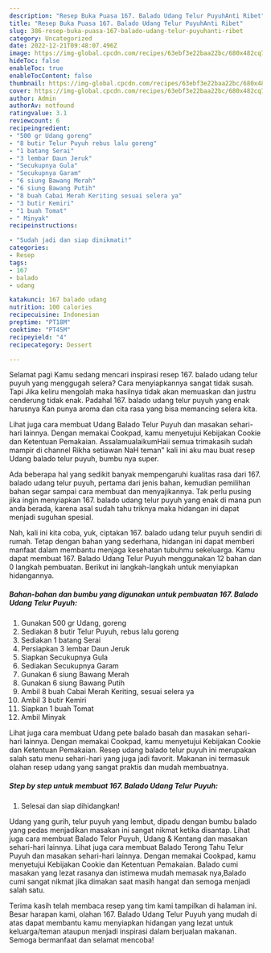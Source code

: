 ```yaml
---
description: "Resep Buka Puasa 167. Balado Udang Telur PuyuhAnti Ribet"
title: "Resep Buka Puasa 167. Balado Udang Telur PuyuhAnti Ribet"
slug: 386-resep-buka-puasa-167-balado-udang-telur-puyuhanti-ribet
category: Uncategorized
date: 2022-12-21T09:48:07.496Z
image: https://img-global.cpcdn.com/recipes/63ebf3e22baa22bc/680x482cq70/167-balado-udang-telur-puyuh-foto-resep-utama.jpg
hideToc: false
enableToc: true
enableTocContent: false
thumbnail: https://img-global.cpcdn.com/recipes/63ebf3e22baa22bc/680x482cq70/167-balado-udang-telur-puyuh-foto-resep-utama.jpg
cover: https://img-global.cpcdn.com/recipes/63ebf3e22baa22bc/680x482cq70/167-balado-udang-telur-puyuh-foto-resep-utama.jpg
author: Admin
authorAv: notfound
ratingvalue: 3.1
reviewcount: 6
recipeingredient:
- "500 gr Udang goreng"
- "8 butir Telur Puyuh rebus lalu goreng"
- "1 batang Serai"
- "3 lembar Daun Jeruk"
- "Secukupnya Gula"
- "Secukupnya Garam"
- "6 siung Bawang Merah"
- "6 siung Bawang Putih"
- "8 buah Cabai Merah Keriting sesuai selera ya"
- "3 butir Kemiri"
- "1 buah Tomat"
- " Minyak"
recipeinstructions:

- "Sudah jadi dan siap dinikmati!"
categories:
- Resep
tags:
- 167
- balado
- udang

katakunci: 167 balado udang 
nutrition: 100 calories
recipecuisine: Indonesian
preptime: "PT18M"
cooktime: "PT45M"
recipeyield: "4"
recipecategory: Dessert

---
```



Selamat pagi Kamu sedang mencari inspirasi resep 167. balado udang telur puyuh yang menggugah selera? Cara menyiapkannya sangat tidak susah. Tapi Jika keliru mengolah maka hasilnya tidak akan memuaskan dan justru cenderung tidak enak. Padahal 167. balado udang telur puyuh yang enak harusnya Kan punya aroma dan cita rasa yang bisa memancing selera kita.


Lihat juga cara membuat Udang Balado Telur Puyuh dan masakan sehari-hari lainnya. Dengan memakai Cookpad, kamu menyetujui Kebijakan Cookie dan Ketentuan Pemakaian. AssalamualaikumHaii semua trimakasih sudah mampir di channel Rikha setiawan NaH teman&#34; kali ini aku mau buat resep Udang balado telur puyuh, bumbu nya super.

Ada beberapa hal yang sedikit banyak mempengaruhi kualitas rasa dari 167. balado udang telur puyuh, pertama dari jenis bahan, kemudian pemilihan bahan segar sampai cara membuat dan menyajikannya. Tak perlu pusing jika ingin menyiapkan 167. balado udang telur puyuh yang enak di mana pun anda berada, karena asal sudah tahu triknya maka hidangan ini dapat menjadi suguhan spesial.


Nah, kali ini kita coba, yuk, ciptakan 167. balado udang telur puyuh sendiri di rumah. Tetap dengan bahan yang sederhana, hidangan ini dapat memberi manfaat dalam membantu menjaga kesehatan tubuhmu sekeluarga. Kamu dapat membuat 167. Balado Udang Telur Puyuh menggunakan 12 bahan dan 0 langkah pembuatan. Berikut ini langkah-langkah untuk menyiapkan hidangannya.

<!--inarticleads1-->

##### Bahan-bahan dan bumbu yang digunakan untuk pembuatan 167. Balado Udang Telur Puyuh:

1. Gunakan 500 gr Udang, goreng
1. Sediakan 8 butir Telur Puyuh, rebus lalu goreng
1. Sediakan 1 batang Serai
1. Persiapkan 3 lembar Daun Jeruk
1. Siapkan Secukupnya Gula
1. Sediakan Secukupnya Garam
1. Gunakan 6 siung Bawang Merah
1. Gunakan 6 siung Bawang Putih
1. Ambil 8 buah Cabai Merah Keriting, sesuai selera ya
1. Ambil 3 butir Kemiri
1. Siapkan 1 buah Tomat
1. Ambil  Minyak


Lihat juga cara membuat Udang pete balado basah dan masakan sehari-hari lainnya. Dengan memakai Cookpad, kamu menyetujui Kebijakan Cookie dan Ketentuan Pemakaian. Resep udang balado telur puyuh ini merupakan salah satu menu sehari-hari yang juga jadi favorit. Makanan ini termasuk olahan resep udang yang sangat praktis dan mudah membuatnya. 

<!--inarticleads2-->

##### Step by step untuk membuat 167. Balado Udang Telur Puyuh:


1. Selesai dan siap dihidangkan!

Udang yang gurih, telur puyuh yang lembut, dipadu dengan bumbu balado yang pedas menjadikan masakan ini sangat nikmat ketika disantap. Lihat juga cara membuat Balado Telor Puyuh, Udang &amp; Kentang dan masakan sehari-hari lainnya. Lihat juga cara membuat Balado Terong Tahu Telur Puyuh dan masakan sehari-hari lainnya. Dengan memakai Cookpad, kamu menyetujui Kebijakan Cookie dan Ketentuan Pemakaian. Balado cumi masakan yang lezat rasanya dan istimewa mudah memasak nya,Balado cumi sangat nikmat jika dimakan saat masih hangat dan semoga menjadi salah satu. 

Terima kasih telah membaca resep yang tim kami tampilkan di halaman ini. Besar harapan kami, olahan 167. Balado Udang Telur Puyuh yang mudah di atas dapat membantu kamu menyiapkan hidangan yang lezat untuk keluarga/teman ataupun menjadi inspirasi dalam berjualan makanan. Semoga bermanfaat dan selamat mencoba!
